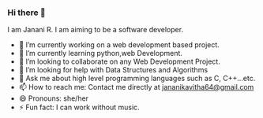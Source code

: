 ### Hi there 👋

I am Janani R. I am aiming to be a software developer. 

- 🔭 I’m currently working on a web development based project.
- 🌱 I’m currently learning python,web Development.
- 👯 I’m looking to collaborate on any Web Development Project.
- 🤔 I’m looking for help with Data Structures and Algorithms
- 💬 Ask me about high level programming languages such as C, C++...etc.
- 📫 How to reach me: Contact me directly at jananikavitha64@gmail.com
- 😄 Pronouns: she/her
- ⚡ Fun fact: I can work without music.
